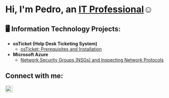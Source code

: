 <h1>Hi, I'm Pedro, an <a href="https://www.linkedin.com/in/pedro-reyes-3822b219a/">IT Professional</a>☺</h1>

<h2>🖥️ Information Technology Projects:</h2>

- <b>osTicket (Help Desk Ticketing System)</b>
  - [osTicket: Prerequisites and Installation](https://github.com/Pedro0-cmd/osticketprs)  
- <b>Microsoft Azure</b>
  - [Network Security Groups (NSGs) and Inspecting Network Protocols](n/a)

<h2>Connect with me:</h2>

[<img align="left" alt="Pedro | LinkedIn" width="22px" src="https://cdn.jsdelivr.net/npm/simple-icons@v3/icons/linkedin.svg" />][linkedin]

[linkedin]: https://www.linkedin.com/in/pedro-reyes-3822b219a
